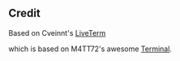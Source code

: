 ## Credit

Based on Cveinnt's [LiveTerm](https://github.com/Cveinnt/LiveTerm)

which is based on M4TT72's awesome [Terminal](https://github.com/m4tt72/terminal).
